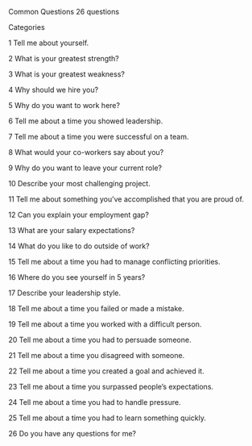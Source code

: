 Common Questions
26 questions
 
Categories
 
1
Tell me about yourself.

2
What is your greatest strength?

3
What is your greatest weakness?

4
Why should we hire you?

5
Why do you want to work here?

6
Tell me about a time you showed leadership.

7
Tell me about a time you were successful on a team.

8
What would your co-workers say about you?

9
Why do you want to leave your current role?

10
Describe your most challenging project.

11
Tell me about something you’ve accomplished that you are proud of.

12
Can you explain your employment gap?

13
What are your salary expectations?

14
What do you like to do outside of work?

15
Tell me about a time you had to manage conflicting priorities.

16
Where do you see yourself in 5 years?

17
Describe your leadership style.

18
Tell me about a time you failed or made a mistake.

19
Tell me about a time you worked with a difficult person.

20
Tell me about a time you had to persuade someone.

21
Tell me about a time you disagreed with someone.

22
Tell me about a time you created a goal and achieved it.

23
Tell me about a time you surpassed people’s expectations.

24
Tell me about a time you had to handle pressure.

25
Tell me about a time you had to learn something quickly.

26
Do you have any questions for me?